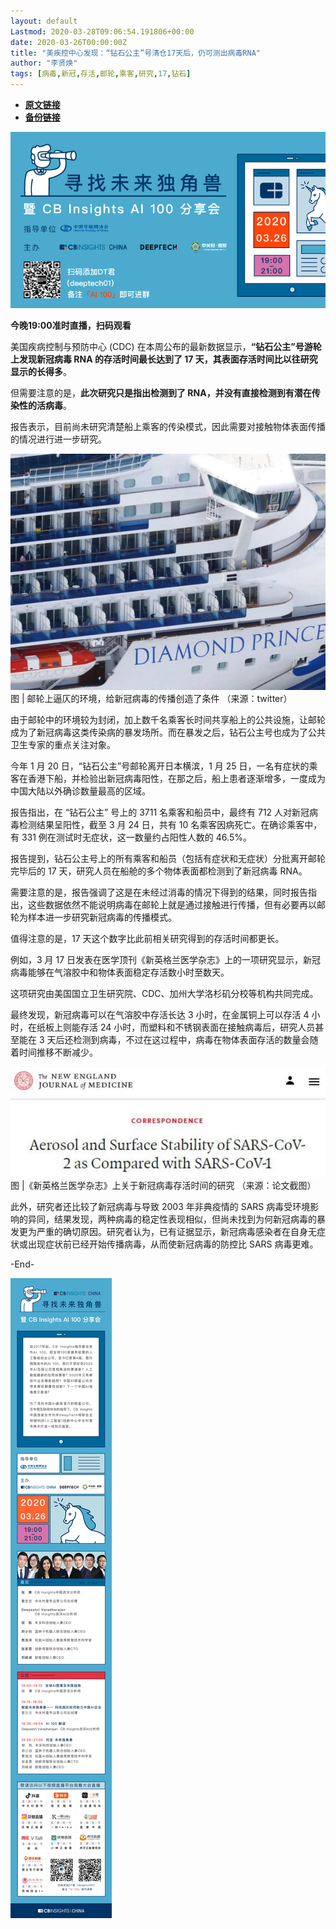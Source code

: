 ```yaml
---
layout: default
Lastmod: 2020-03-28T09:06:54.191806+00:00
date: 2020-03-26T00:00:00Z
title: "美疾控中心发现：“钻石公主”号清仓17天后，仍可测出病毒RNA"
author: "李贤焕"
tags: [病毒,新冠,存活,邮轮,乘客,研究,17,钻石]
---
```


* [**原文链接**](https://mp.weixin.qq.com/s/Km90Dup6iBEUxFqPVoZVFA)
* [**备份链接**](http://archive.ph/wL9U0)


![](/images/post/d08478b969c56368ee9fbcbe7b578d77.jpg)

**今晚19:00准时直播，扫码观看**

美国疾病控制与预防中心 (CDC) 在本周公布的最新数据显示，**“钻石公主”号游轮上发现新冠病毒 RNA 的存活时间最长达到了 17 天，其表面存活时间比以往研究显示的长得多**。

但需要注意的是，**此次研究只是指出检测到了 RNA，并没有直接检测到有潜在传染性的活病毒**。

报告表示，目前尚未研究清楚船上乘客的传染模式，因此需要对接触物体表面传播的情况进行进一步研究。

![](/images/post/1100a74db16c91b03cb24a2f80317504.jpg)图 | 邮轮上逼仄的环境，给新冠病毒的传播创造了条件 （来源：twitter）

由于邮轮中的环境较为封闭，加上数千名乘客长时间共享船上的公共设施，让邮轮成为了新冠病毒这类传染病的暴发场所。而在暴发之后，钻石公主号也成为了公共卫生专家的重点关注对象。

今年 1 月 20 日，“钻石公主”号邮轮离开日本横滨，1 月 25 日，一名有症状的乘客在香港下船，并检验出新冠病毒阳性，在那之后，船上患者逐渐增多，一度成为中国大陆以外确诊数量最高的区域。

报告指出，在 “钻石公主” 号上的 3711 名乘客和船员中，最终有 712 人对新冠病毒检测结果呈阳性，截至 3 月 24 日，共有 10 名乘客因病死亡。在确诊乘客中，有 331 例在测试时无症状，这一数量约占阳性人数的 46.5%。

报告提到，钻石公主号上的所有乘客和船员（包括有症状和无症状）分批离开邮轮完毕后的 17 天，研究人员在船舱的多个物体表面都检测到了新冠病毒 RNA。

需要注意的是，报告强调了这是在未经过消毒的情况下得到的结果，同时报告指出，这些数据依然不能说明病毒在邮轮上就是通过接触进行传播，但有必要再以邮轮为样本进一步研究新冠病毒的传播模式。

值得注意的是，17 天这个数字比此前相关研究得到的存活时间都更长。

例如，3 月 17 日发表在医学顶刊《新英格兰医学杂志》上的一项研究显示，新冠病毒能够在气溶胶中和物体表面稳定存活数小时至数天。

这项研究由美国国立卫生研究院、CDC、加州大学洛杉矶分校等机构共同完成。

最终发现，新冠病毒可以在气溶胶中存活长达 3 小时，在金属铜上可以存活 4 小时，在纸板上则能存活 24 小时，而塑料和不锈钢表面在接触病毒后，研究人员甚至能在 3 天后还检测到病毒，不过在这过程中，病毒在物体表面存活的数量会随着时间推移不断减少。

![](/images/post/cba09417dcd2b2ef085ba5d43d2451e4.jpg)图 |《新英格兰医学杂志》上关于新冠病毒存活时间的研究 （来源：论文截图）

此外，研究者还比较了新冠病毒与导致 2003 年非典疫情的 SARS 病毒受环境影响的异同，结果发现，两种病毒的稳定性表现相似，但尚未找到为何新冠病毒的暴发更为严重的确切原因。研究者认为，已有证据显示，新冠病毒感染者在自身无症状或出现症状前已经开始传播病毒，从而使新冠病毒的防控比 SARS 病毒更难。

\-End-

![](/images/post/7ccd987ec1cd5ab07c4408009e8bc37c.jpg)

